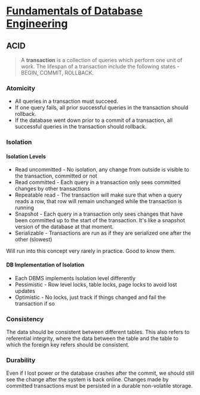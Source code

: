 # [Fundamentals of Database Engineering](https://www.udemy.com/course/database-engines-crash-course)

## ACID

> A **transaction** is a collection of queries which perform one unit of work. The lifespan of a transaction include the following states - BEGIN, COMMIT, ROLLBACK.

### Atomicity

- All queries in a transaction must succeed.
- If one query fails, all prior successful queries in the transaction should rollback.
- If the database went down prior to a commit of a transaction, all successful queries in the transaction should rollback.

### Isolation

#### Isolation Levels

- Read uncommitted - No isolation, any change from outside is visible to the transaction, committed or not
- Read committed - Each query in a transaction only sees committed changes by other transactions
- Repeatable read - The transaction will make sure that when a query reads a row, that row will remain unchanged while the transaction is running
- Snapshot - Each query in a transaction only sees changes that have been committed up to the start of the transaction. It's like a snapshot version of the database at that moment.
- Serializable - Transactions are run as if they are serialized one after the other (slowest)

Will run into this concept very rarely in practice. Good to know them.

#### DB Implementation of Isolation

- Each DBMS implements Isolation level differently
- Pessimistic - Row level locks, table locks, page locks to avoid lost updates
- Optimistic - No locks, just track if things changed and fail the transaction if so

### Consistency

The data should be consistent between different tables. This also refers to referential integrity, where the data between the table and the table to which the foreign key refers should be consistent.

### Durability

Even if I lost power or the database crashes after the commit, we should still see the change after the system is back online.
Changes made by committed transactions must be persisted in a durable non-volatile storage.
